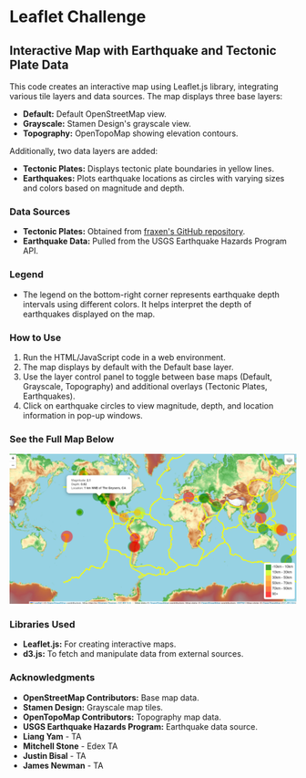 
# Leaflet Challenge 

## Interactive Map with Earthquake and Tectonic Plate Data

This code creates an interactive map using Leaflet.js library, integrating various tile layers and data sources. The map displays three base layers:

- **Default:** Default OpenStreetMap view.
- **Grayscale:** Stamen Design's grayscale view.
- **Topography:** OpenTopoMap showing elevation contours.

Additionally, two data layers are added:

- **Tectonic Plates:** Displays tectonic plate boundaries in yellow lines.
- **Earthquakes:** Plots earthquake locations as circles with varying sizes and colors based on magnitude and depth.

### Data Sources

- **Tectonic Plates:** Obtained from [fraxen's GitHub repository](https://github.com/fraxen/tectonicplates).
- **Earthquake Data:** Pulled from the USGS Earthquake Hazards Program API.

### Legend

- The legend on the bottom-right corner represents earthquake depth intervals using different colors. It helps interpret the depth of earthquakes displayed on the map.

### How to Use

1. Run the HTML/JavaScript code in a web environment.
2. The map displays by default with the Default base layer.
3. Use the layer control panel to toggle between base maps (Default, Grayscale, Topography) and additional overlays (Tectonic Plates, Earthquakes).
4. Click on earthquake circles to view magnitude, depth, and location information in pop-up windows.

 ### See the Full Map Below
![FullMAP](https://github.com/bolitaf88/Leaflet-challenge/blob/main/Images/fullmap.png)

### Libraries Used

- **Leaflet.js:** For creating interactive maps.
- **d3.js:** To fetch and manipulate data from external sources.

### Acknowledgments

- **OpenStreetMap Contributors:** Base map data.
- **Stamen Design:** Grayscale map tiles.
- **OpenTopoMap Contributors:** Topography map data.
- **USGS Earthquake Hazards Program:** Earthquake data source.
- **Liang Yam** - TA
- **Mitchell Stone** - Edex TA
- **Justin Bisal** - TA
- **James Newman** - TA
